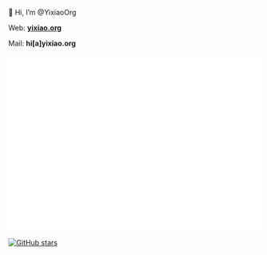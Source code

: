👋 Hi, I’m @YixiaoOrg

Web: **[yixiao.org](yixiao.org)**

Mail: **hi[a]yixiao.org**

![github-metrics.svg](/github-metrics.svg)

<a href="https://github.com/yixiaoorg"><img src="https://img.shields.io/github/stars/yixiaoorg?style=social" alt="GitHub stars"></a>

